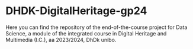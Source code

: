 # DHDK-DigitalHeritage-gp24
Here you can find the repository of the end-of-the-course project for Data Science, a module of the integrated course in Digital Heritage and Multimedia (I.C.), aa 2023/2024, DhDk unibo.
